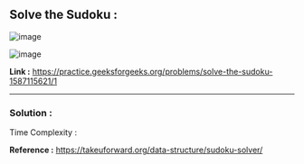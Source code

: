 ## Solve the Sudoku :

![image](https://user-images.githubusercontent.com/23376002/166985000-6cdc82d7-ff7f-4306-a164-479989766ba9.png)

![image](https://user-images.githubusercontent.com/23376002/166985043-5b1bed59-03a4-4e10-b46a-3437ec3389f5.png)


**Link :** https://practice.geeksforgeeks.org/problems/solve-the-sudoku-1587115621/1


------------------------------------------------------------------------------------------------------------------------------------------------------


### Solution :

Time Complexity :


**Reference :** https://takeuforward.org/data-structure/sudoku-solver/



